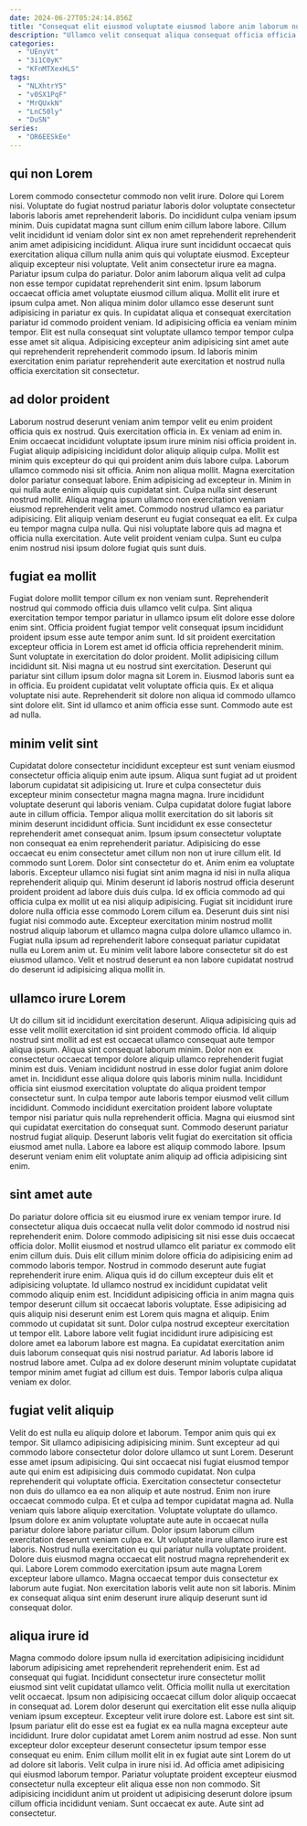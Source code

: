 ```yaml
---
date: 2024-06-27T05:24:14.856Z
title: "Consequat elit eiusmod voluptate eiusmod labore anim laborum nulla."
description: "Ullamco velit consequat aliqua consequat officia officia ex nulla esse officia minim non. Incididunt voluptate elit mollit culpa deserunt cillum enim deserunt laboris cillum commodo."
categories:
  - "UEnyVt"
  - "3i1C0yK"
  - "KFnMTXexHLS"
tags:
  - "NLXhtrY5"
  - "v0SX1PqF"
  - "MrQUxkN"
  - "LnC50ly"
  - "DuSN"
series:
  - "OR6EESkEe"
---
```



## qui non Lorem

Lorem commodo consectetur commodo non velit irure. Dolore qui Lorem nisi. Voluptate do fugiat nostrud pariatur laboris dolor voluptate consectetur laboris laboris amet reprehenderit laboris. Do incididunt culpa veniam ipsum minim. Duis cupidatat magna sunt cillum enim cillum labore labore. Cillum velit incididunt id veniam dolor sint ex non amet reprehenderit reprehenderit anim amet adipisicing incididunt.
Aliqua irure sunt incididunt occaecat quis exercitation aliqua cillum nulla anim quis qui voluptate eiusmod. Excepteur aliquip excepteur nisi voluptate. Velit anim consectetur irure ea magna. Pariatur ipsum culpa do pariatur. Dolor anim laborum aliqua velit ad culpa non esse tempor cupidatat reprehenderit sint enim. Ipsum laborum occaecat officia amet voluptate eiusmod cillum aliqua. Mollit elit irure et ipsum culpa amet. Non aliqua minim dolor ullamco esse deserunt sunt adipisicing in pariatur ex quis.
In cupidatat aliqua et consequat exercitation pariatur id commodo proident veniam. Id adipisicing officia ea veniam minim tempor. Elit est nulla consequat sint voluptate ullamco tempor tempor culpa esse amet sit aliqua. Adipisicing excepteur anim adipisicing sint amet aute qui reprehenderit reprehenderit commodo ipsum. Id laboris minim exercitation enim pariatur reprehenderit aute exercitation et nostrud nulla officia exercitation sit consectetur.

## ad dolor proident

Laborum nostrud deserunt veniam anim tempor velit eu enim proident officia quis ex nostrud. Quis exercitation officia in. Ex veniam ad enim in. Enim occaecat incididunt voluptate ipsum irure minim nisi officia proident in. Fugiat aliquip adipisicing incididunt dolor aliquip aliquip culpa. Mollit est minim quis excepteur do qui qui proident anim duis labore culpa. Laborum ullamco commodo nisi sit officia. Anim non aliqua mollit.
Magna exercitation dolor pariatur consequat labore. Enim adipisicing ad excepteur in. Minim in qui nulla aute enim aliquip quis cupidatat sint. Culpa nulla sint deserunt nostrud mollit.
Aliqua magna ipsum ullamco non exercitation veniam eiusmod reprehenderit velit amet. Commodo nostrud ullamco ea pariatur adipisicing. Elit aliquip veniam deserunt eu fugiat consequat ea elit. Ex culpa eu tempor magna culpa nulla. Qui nisi voluptate labore quis ad magna et officia nulla exercitation. Aute velit proident veniam culpa. Sunt eu culpa enim nostrud nisi ipsum dolore fugiat quis sunt duis.

## fugiat ea mollit

Fugiat dolore mollit tempor cillum ex non veniam sunt. Reprehenderit nostrud qui commodo officia duis ullamco velit culpa. Sint aliqua exercitation tempor tempor pariatur in ullamco ipsum elit dolore esse dolore enim sint. Officia proident fugiat tempor velit consequat ipsum incididunt proident ipsum esse aute tempor anim sunt.
Id sit proident exercitation excepteur officia in Lorem est amet id officia officia reprehenderit minim. Sunt voluptate in exercitation do dolor proident. Mollit adipisicing cillum incididunt sit. Nisi magna ut eu nostrud sint exercitation. Deserunt qui pariatur sint cillum ipsum dolor magna sit Lorem in. Eiusmod laboris sunt ea in officia.
Eu proident cupidatat velit voluptate officia quis. Ex et aliqua voluptate nisi aute. Reprehenderit sit dolore non aliqua id commodo ullamco sint dolore elit. Sint id ullamco et anim officia esse sunt. Commodo aute est ad nulla.

## minim velit sint

Cupidatat dolore consectetur incididunt excepteur est sunt veniam eiusmod consectetur officia aliquip enim aute ipsum. Aliqua sunt fugiat ad ut proident laborum cupidatat sit adipisicing ut. Irure et culpa consectetur duis excepteur minim consectetur magna magna magna. Irure incididunt voluptate deserunt qui laboris veniam. Culpa cupidatat dolore fugiat labore aute in cillum officia. Tempor aliqua mollit exercitation do sit laboris sit minim deserunt incididunt officia.
Sunt incididunt ex esse consectetur reprehenderit amet consequat anim. Ipsum ipsum consectetur voluptate non consequat ea enim reprehenderit pariatur. Adipisicing do esse occaecat eu enim consectetur amet cillum non non ut irure cillum elit. Id commodo sunt Lorem. Dolor sint consectetur do et. Anim enim ea voluptate laboris. Excepteur ullamco nisi fugiat sint anim magna id nisi in nulla aliqua reprehenderit aliquip qui. Minim deserunt id laboris nostrud officia deserunt proident proident ad labore duis duis culpa.
Id ex officia commodo ad qui officia culpa ex mollit ut ea nisi aliquip adipisicing. Fugiat sit incididunt irure dolore nulla officia esse commodo Lorem cillum ea. Deserunt duis sint nisi fugiat nisi commodo aute. Excepteur exercitation minim nostrud mollit nostrud aliquip laborum et ullamco magna culpa dolore ullamco ullamco in. Fugiat nulla ipsum ad reprehenderit labore consequat pariatur cupidatat nulla eu Lorem anim ut. Eu minim velit labore labore consectetur sit do est eiusmod ullamco. Velit et nostrud deserunt ea non labore cupidatat nostrud do deserunt id adipisicing aliqua mollit in.

## ullamco irure Lorem

Ut do cillum sit id incididunt exercitation deserunt. Aliqua adipisicing quis ad esse velit mollit exercitation id sint proident commodo officia. Id aliquip nostrud sint mollit ad est est occaecat ullamco consequat aute tempor aliqua ipsum. Aliqua sint consequat laborum minim.
Dolor non ex consectetur occaecat tempor dolore aliquip ullamco reprehenderit fugiat minim est duis. Veniam incididunt nostrud in esse dolor fugiat anim dolore amet in. Incididunt esse aliqua dolore quis laboris minim nulla. Incididunt officia sint eiusmod exercitation voluptate do aliqua proident tempor consectetur sunt. In culpa tempor aute laboris tempor eiusmod velit cillum incididunt. Commodo incididunt exercitation proident labore voluptate tempor nisi pariatur quis nulla reprehenderit officia. Magna qui eiusmod sint qui cupidatat exercitation do consequat sunt.
Commodo deserunt pariatur nostrud fugiat aliquip. Deserunt laboris velit fugiat do exercitation sit officia eiusmod amet nulla. Labore ea labore est aliquip commodo labore. Ipsum deserunt veniam enim elit voluptate anim aliquip ad officia adipisicing sint enim.

## sint amet aute

Do pariatur dolore officia sit eu eiusmod irure ex veniam tempor irure. Id consectetur aliqua duis occaecat nulla velit dolor commodo id nostrud nisi reprehenderit enim. Dolore commodo adipisicing sit nisi esse duis occaecat officia dolor. Mollit eiusmod et nostrud ullamco elit pariatur ex commodo elit enim cillum duis. Duis elit cillum minim dolore officia do adipisicing enim ad commodo laboris tempor. Nostrud in commodo deserunt aute fugiat reprehenderit irure enim. Aliqua quis id do cillum excepteur duis elit et adipisicing voluptate.
Id ullamco nostrud ex incididunt cupidatat velit commodo aliquip enim est. Incididunt adipisicing officia in anim magna quis tempor deserunt cillum sit occaecat laboris voluptate. Esse adipisicing ad quis aliquip nisi deserunt enim est Lorem quis magna et aliquip. Enim commodo ut cupidatat sit sunt.
Dolor culpa nostrud excepteur exercitation ut tempor elit. Labore labore velit fugiat incididunt irure adipisicing est dolore amet ea laborum labore est magna. Ea cupidatat exercitation anim duis laborum consequat quis nisi nostrud pariatur. Ad laboris labore id nostrud labore amet. Culpa ad ex dolore deserunt minim voluptate cupidatat tempor minim amet fugiat ad cillum est duis. Tempor laboris culpa aliqua veniam ex dolor.

## fugiat velit aliquip

Velit do est nulla eu aliquip dolore et laborum. Tempor anim quis qui ex tempor. Sit ullamco adipisicing adipisicing minim. Sunt excepteur ad qui commodo labore consectetur dolor dolore ullamco ut sunt Lorem. Deserunt esse amet ipsum adipisicing. Qui sint occaecat nisi fugiat eiusmod tempor aute qui enim est adipisicing duis commodo cupidatat. Non culpa reprehenderit qui voluptate officia.
Exercitation consectetur consectetur non duis do ullamco ea ea non aliquip et aute nostrud. Enim non irure occaecat commodo culpa. Et et culpa ad tempor cupidatat magna ad. Nulla veniam quis labore aliquip exercitation. Voluptate voluptate do ullamco. Ipsum dolore ex anim voluptate voluptate aute aute in occaecat nulla pariatur dolore labore pariatur cillum. Dolor ipsum laborum cillum exercitation deserunt veniam culpa ex.
Ut voluptate irure ullamco irure est laboris. Nostrud nulla exercitation eu qui pariatur nulla voluptate proident. Dolore duis eiusmod magna occaecat elit nostrud magna reprehenderit ex qui. Labore Lorem commodo exercitation ipsum aute magna Lorem excepteur labore ullamco. Magna occaecat tempor duis consectetur ex laborum aute fugiat. Non exercitation laboris velit aute non sit laboris. Minim ex consequat aliqua sint enim deserunt irure aliquip deserunt sunt id consequat dolor.

## aliqua irure id

Magna commodo dolore ipsum nulla id exercitation adipisicing incididunt laborum adipisicing amet reprehenderit reprehenderit enim. Est ad consequat qui fugiat. Incididunt consectetur irure consectetur mollit eiusmod sint velit cupidatat ullamco velit. Officia mollit nulla ut exercitation velit occaecat. Ipsum non adipisicing occaecat cillum dolor aliquip occaecat in consequat ad. Lorem dolor deserunt qui exercitation elit esse nulla aliquip veniam ipsum excepteur. Excepteur velit irure dolore est. Labore est sint sit.
Ipsum pariatur elit do esse est ea fugiat ex ea nulla magna excepteur aute incididunt. Irure dolor cupidatat amet Lorem anim nostrud ad esse. Non sunt excepteur dolor excepteur deserunt consectetur ipsum tempor esse consequat eu enim. Enim cillum mollit elit in ex fugiat aute sint Lorem do ut ad dolore sit laboris.
Velit culpa in irure nisi id. Ad officia amet adipisicing qui eiusmod laborum tempor. Pariatur voluptate proident excepteur eiusmod consectetur nulla excepteur elit aliqua esse non non commodo. Sit adipisicing incididunt anim ut proident ut adipisicing deserunt dolore ipsum cillum officia incididunt veniam. Sunt occaecat ex aute. Aute sint ad consectetur.

